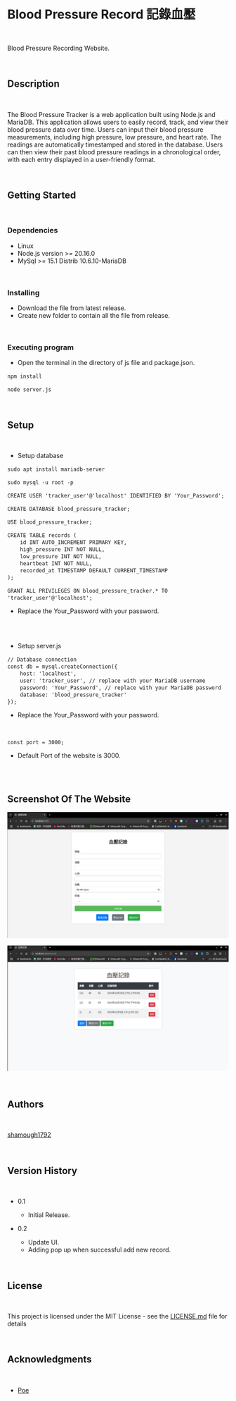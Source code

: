 # Blood Pressure Record 記錄血壓

<br>

Blood Pressure Recording Website.

<br>

## Description

<br>

The Blood Pressure Tracker is a web application built using Node.js and MariaDB. This application allows users to easily record, track, and view their blood pressure data over time. Users can input their blood pressure measurements, including high pressure, low pressure, and heart rate. The readings are automatically timestamped and stored in the database. Users can then view their past blood pressure readings in a chronological order, with each entry displayed in a user-friendly format.

<br>

## Getting Started

<br>

### Dependencies

* Linux
* Node.js version >= 20.16.0
* MySql >= 15.1 Distrib 10.6.10-MariaDB

<br>

### Installing

* Download the file from latest release.
* Create new folder to contain all the file from release.

<br>

### Executing program

* Open the terminal in the directory of js file and package.json.

```
npm install
```

```
node server.js
```

<br>

## Setup

<br>

* Setup database

```
sudo apt install mariadb-server
```
```
sudo mysql -u root -p
```

```
CREATE USER 'tracker_user'@'localhost' IDENTIFIED BY 'Your_Password';
```

```
CREATE DATABASE blood_pressure_tracker;
```

```
USE blood_pressure_tracker;
```

```
CREATE TABLE records (
    id INT AUTO_INCREMENT PRIMARY KEY,
    high_pressure INT NOT NULL,
    low_pressure INT NOT NULL,
    heartbeat INT NOT NULL,
    recorded_at TIMESTAMP DEFAULT CURRENT_TIMESTAMP
);
```

```
GRANT ALL PRIVILEGES ON blood_pressure_tracker.* TO 'tracker_user'@'localhost';
```

* Replace the Your_Password with your password.


<br><br>

* Setup server.js

```
// Database connection
const db = mysql.createConnection({
    host: 'localhost',
    user: 'tracker_user', // replace with your MariaDB username
    password: 'Your_Password', // replace with your MariaDB password
    database: 'blood_pressure_tracker'
});
 ```

* Replace the Your_Password with your password.

<br>

```
const port = 3000;
```
* Default Port of the website is 3000.

<br><br>

## Screenshot Of The Website

![Alt Text](images/index.png)

![Alt Text](images/record.png)

<br>

## Authors

<br>

[shamough1792](https://github.com/shamough1792)

<br>

## Version History

<br>

* 0.1
    * Initial Release.

* 0.2
    * Update UI.
    * Adding pop up when successful add new record.

<br>

## License

<br>

This project is licensed under the MIT License - see the [LICENSE.md](LICENSE.md) file for details

<br>

## Acknowledgments

<br>

* [Poe](https://poe.com/)

<br>
